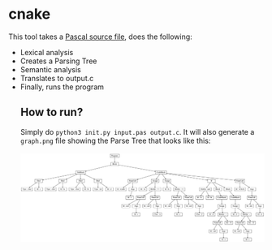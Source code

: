 # cnake
This tool takes a [Pascal source file](pas), does the following: <br/>
<ul>
<li>Lexical analysis</li>
<li>Creates a Parsing Tree</li>
<li>Semantic analysis</li>
<li>Translates to output.c</li>
<li>Finally, runs the program</li>


## How to run?
Simply do ```python3 init.py input.pas output.c```. It will also generate a ```graph.png``` file showing the Parse Tree that looks like this:<br/><br/>
![graph](graph.png)
